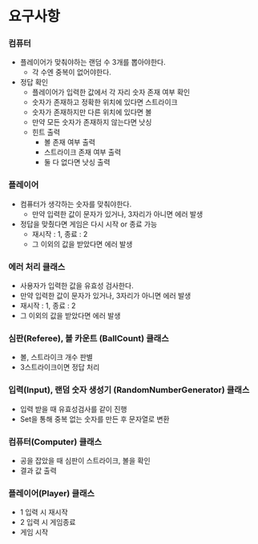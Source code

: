 # 요구사항

### 컴퓨터

- 플레이어가 맞춰야하는 랜덤 수 3개를 뽑아야한다.
    - 각 수엔 중복이 없어야한다.
- 정답 확인
    - 플레이어가 입력한 값에서 각 자리 숫자 존재 여부 확인
    - 숫자가 존재하고 정확한 위치에 있다면 스트라이크
    - 숫자가 존재하지만 다른 위치에 있다면 볼
    - 만약 모든 숫자가 존재하지 않는다면 낫싱
    - 힌트 출력
        - 볼 존재 여부 출력
        - 스트라이크 존재 여부 출력
        - 둘 다 없다면 낫싱 출력

### 플레이어

- 컴퓨터가 생각하는 숫자를 맞춰야한다.
    - 만약 입력한 값이 문자가 있거나, 3자리가 아니면 에러 발생
- 정답을 맞췄다면 게임은 다시 시작 or 종료 가능
    - 재시작 : 1, 종료 : 2
    - 그 이외의 값을 받았다면 에러 발생

### 에러 처리 클래스

- 사용자가 입력한 값을 유효성 검사한다.
- 만약 입력한 값이 문자가 있거나, 3자리가 아니면 에러 발생
- 재시작 : 1, 종료 : 2
- 그 이외의 값을 받았다면 에러 발생

### 심판(Referee), 볼 카운트 (BallCount) 클래스

- 볼, 스트라이크 개수 판별
- 3스트라이크이면 정답 처리

### 입력(Input), 랜덤 숫자 생성기 (RandomNumberGenerator) 클래스

- 입력 받을 때 유효성검사를 같이 진행
- Set을 통해 중복 없는 숫자를 만든 후 문자열로 변환

### 컴퓨터(Computer) 클래스

- 공을 잡았을 때 심판이 스트라이크, 볼을 확인
- 결과 값 출력

### 플레이어(Player) 클래스

- 1 입력 시 재시작
- 2 입력 시 게임종료
- 게임 시작